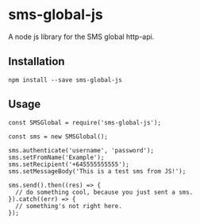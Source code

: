 # sms-global-js
A node js library for the SMS global http-api.

## Installation
```
npm install --save sms-global-js
```

## Usage
```
const SMSGlobal = require('sms-global-js');

const sms = new SMSGlobal();

sms.authenticate('username', 'password');
sms.setFromName('Example');
sms.setRecipient('+645555555555');
sms.setMessageBody('This is a test sms from JS!');

sms.send().then((res) => {
  // do something cool, because you just sent a sms.
}).catch((err) => {
  // something's not right here.
});
```
